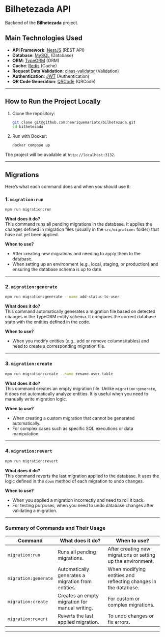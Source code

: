 # Bilhetezada API

Backend of the **Bilhetezada** project.

## Main Technologies Used

- **API Framework**: [NestJS](https://nestjs.com/) (REST API)
- **Database**: [MySQL](https://www.mysql.com/) (Database)
- **ORM**: [TypeORM](https://typeorm.io/) (ORM)
- **Cache**: [Redis](https://redis.io/) (Cache)
- **Request Data Validation**: [class-validator](https://github.com/typestack/class-validator) (Validation)
- **Authentication**: [JWT](https://jwt.io/) (Authentication)
- **QR Code Generation**: [QRCode](https://www.npmjs.com/package/qrcode) (QRCode)

---

## How to Run the Project Locally

1. Clone the repository:

   ```bash
   git clone git@github.com:henriquemarioto/bilhetezada.git
   cd bilhetezada
   ```

2. Run with Docker:
   ```bash
   docker compose up
   ```

The project will be available at `http://localhost:3132`.

---

## Migrations

Here’s what each command does and when you should use it:

### **1. `migration:run`**

```bash
npm run migration:run
```

**What does it do?**  
This command runs all pending migrations in the database. It applies the changes defined in migration files (usually in the `src/migrations` folder) that have not yet been applied.

**When to use?**

- After creating new migrations and needing to apply them to the database.
- When setting up an environment (e.g., local, staging, or production) and ensuring the database schema is up to date.

---

### **2. `migration:generate`**

```bash
npm run migration:generate --name add-status-to-user
```

**What does it do?**  
This command automatically generates a migration file based on detected changes in the TypeORM entity schema. It compares the current database state with the entities defined in the code.

**When to use?**

- When you modify entities (e.g., add or remove columns/tables) and need to create a corresponding migration file.

---

### **3. `migration:create`**

```bash
npm run migration:create --name rename-user-table
```

**What does it do?**  
This command creates an empty migration file. Unlike `migration:generate`, it does not automatically analyze entities. It is useful when you need to manually write migration logic.

**When to use?**

- When creating a custom migration that cannot be generated automatically.
- For complex cases such as specific SQL executions or data manipulation.

---

### **4. `migration:revert`**

```bash
npm run migration:revert
```

**What does it do?**  
This command reverts the last migration applied to the database. It uses the logic defined in the `down` method of each migration to undo changes.

**When to use?**

- When you applied a migration incorrectly and need to roll it back.
- For testing purposes, when you need to undo database changes after validating a migration.

---

### **Summary of Commands and Their Usage**

| Command              | What does it do?                                   | When to use?                                                    |
| -------------------- | -------------------------------------------------- | --------------------------------------------------------------- |
| `migration:run`      | Runs all pending migrations.                       | After creating new migrations or setting up the environment.    |
| `migration:generate` | Automatically generates a migration from entities. | When modifying entities and reflecting changes in the database. |
| `migration:create`   | Creates an empty migration for manual writing.     | For custom or complex migrations.                               |
| `migration:revert`   | Reverts the last applied migration.                | To undo changes or fix errors.                                  |

---
